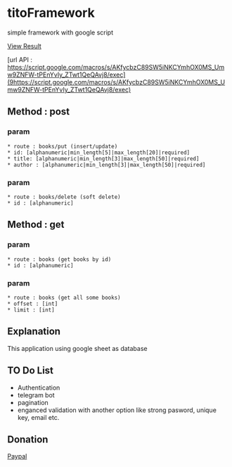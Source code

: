 # titoFramework
simple  framework with google script 

[View Result](https://docs.google.com/spreadsheets/d/1uYiE6KdjZLN_0nrVetTFUEGP_Pf5fiqAuinMhgUYaTY/edit?usp=sharing)

[url API : https://script.google.com/macros/s/AKfycbzC89SW5iNKCYmhOX0MS_Umw9ZNFW-tPEnYvIy_ZTwt1QeQAvj8/exec](9https://script.google.com/macros/s/AKfycbzC89SW5iNKCYmhOX0MS_Umw9ZNFW-tPEnYvIy_ZTwt1QeQAvj8/exec)

## Method : post

  ### param 
    * route : books/put (insert/update)
    * id: [alphanumeric|min_length[5]|max_length[20]|required]
    * title: [alphanumeric|min_length[3]|max_length[50]|required]
    * author : [alphanumeric|min_length[3]|max_length[50]|required]
  
 ### param 
    * route : books/delete (soft delete)
    * id : [alphanumeric] 

## Method : get
  ### param 
    * route : books (get books by id)
    * id : [alphanumeric]
  ### param
    * route : books (get all some books)
    * offset : [int]
    * limit : [int]
    
## Explanation
This application using google sheet as database

## TO Do List
  * Authentication
  * telegram bot
  * pagination
  * enganced validation with another option like strong pasword, unique key, email etc.

## Donation
[Paypal](https://www.paypal.me/harjito)